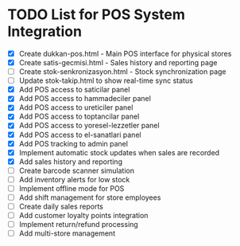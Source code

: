 # TODO List for POS System Integration

- [x] Create dukkan-pos.html - Main POS interface for physical stores
- [x] Create satis-gecmisi.html - Sales history and reporting page
- [ ] Create stok-senkronizasyon.html - Stock synchronization page
- [ ] Update stok-takip.html to show real-time sync status
- [x] Add POS access to saticilar panel
- [x] Add POS access to hammadeciler panel
- [x] Add POS access to ureticiler panel
- [x] Add POS access to toptancilar panel
- [x] Add POS access to yoresel-lezzetler panel
- [x] Add POS access to el-sanatlari panel
- [x] Add POS tracking to admin panel
- [x] Implement automatic stock updates when sales are recorded
- [x] Add sales history and reporting
- [ ] Create barcode scanner simulation
- [ ] Add inventory alerts for low stock
- [ ] Implement offline mode for POS
- [ ] Add shift management for store employees
- [ ] Create daily sales reports
- [ ] Add customer loyalty points integration
- [ ] Implement return/refund processing
- [ ] Add multi-store management
